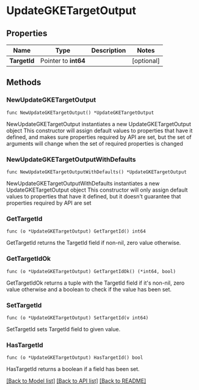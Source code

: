 # UpdateGKETargetOutput

## Properties

Name | Type | Description | Notes
------------ | ------------- | ------------- | -------------
**TargetId** | Pointer to **int64** |  | [optional] 

## Methods

### NewUpdateGKETargetOutput

`func NewUpdateGKETargetOutput() *UpdateGKETargetOutput`

NewUpdateGKETargetOutput instantiates a new UpdateGKETargetOutput object
This constructor will assign default values to properties that have it defined,
and makes sure properties required by API are set, but the set of arguments
will change when the set of required properties is changed

### NewUpdateGKETargetOutputWithDefaults

`func NewUpdateGKETargetOutputWithDefaults() *UpdateGKETargetOutput`

NewUpdateGKETargetOutputWithDefaults instantiates a new UpdateGKETargetOutput object
This constructor will only assign default values to properties that have it defined,
but it doesn't guarantee that properties required by API are set

### GetTargetId

`func (o *UpdateGKETargetOutput) GetTargetId() int64`

GetTargetId returns the TargetId field if non-nil, zero value otherwise.

### GetTargetIdOk

`func (o *UpdateGKETargetOutput) GetTargetIdOk() (*int64, bool)`

GetTargetIdOk returns a tuple with the TargetId field if it's non-nil, zero value otherwise
and a boolean to check if the value has been set.

### SetTargetId

`func (o *UpdateGKETargetOutput) SetTargetId(v int64)`

SetTargetId sets TargetId field to given value.

### HasTargetId

`func (o *UpdateGKETargetOutput) HasTargetId() bool`

HasTargetId returns a boolean if a field has been set.


[[Back to Model list]](../README.md#documentation-for-models) [[Back to API list]](../README.md#documentation-for-api-endpoints) [[Back to README]](../README.md)


